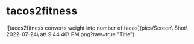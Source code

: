 # tacos2fitness

![tacos2fitness converts weight into number of tacos](pics/Screen\ Shot\ 2022-07-24\ at\ 9.44.46\ PM.png?raw=true "Title")
